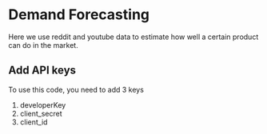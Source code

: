 # Demand Forecasting

Here we use reddit and youtube data to estimate how well a certain product can do in the market.

## Add API keys

To use this code, you need to add 3 keys

1. developerKey
2. client_secret
3. client_id
